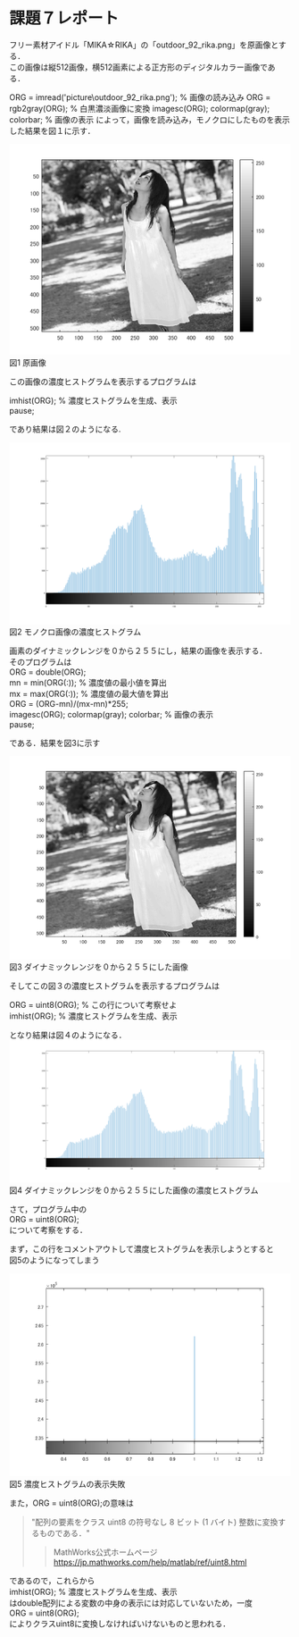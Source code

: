 # 課題７レポート

フリー素材アイドル「MIKA☆RIKA」の「outdoor_92_rika.png」を原画像とする．  
この画像は縦512画像，横512画素による正方形のディジタルカラー画像である．  

ORG = imread('picture\outdoor_92_rika.png'); % 画像の読み込み
ORG = rgb2gray(ORG); % 白黒濃淡画像に変換
imagesc(ORG); colormap(gray); colorbar; % 画像の表示
によって，画像を読み込み，モノクロにしたものを表示した結果を図１に示す．

![原画像](https://github.com/KenTamari/lecture_image_processing/blob/master/picture/kadai7/img1.png?raw=true)  
図1 原画像

この画像の濃度ヒストグラムを表示するプログラムは  

imhist(ORG); % 濃度ヒストグラムを生成、表示  
pause;  

であり結果は図２のようになる.


![原画像](https://github.com/KenTamari/lecture_image_processing/blob/master/picture/kadai7/img2.png?raw=true)  
図2 モノクロ画像の濃度ヒストグラム

画素のダイナミックレンジを０から２５５にし，結果の画像を表示する．  
そのプログラムは  
ORG = double(ORG);  
mn = min(ORG(:)); % 濃度値の最小値を算出  
mx = max(ORG(:)); % 濃度値の最大値を算出  
ORG = (ORG-mn)/(mx-mn)*255;  
imagesc(ORG); colormap(gray); colorbar; % 画像の表示  
pause;  

である．結果を図3に示す



![原画像](https://github.com/KenTamari/lecture_image_processing/blob/master/picture/kadai7/img3.png?raw=true)  
図3 ダイナミックレンジを０から２５５にした画像  


そしてこの図３の濃度ヒストグラムを表示するプログラムは  

ORG = uint8(ORG); % この行について考察せよ  
imhist(ORG); % 濃度ヒストグラムを生成、表示  


となり結果は図４のようになる．
![原画像](https://github.com/KenTamari/lecture_image_processing/blob/master/picture/kadai7/img4.png?raw=true)  
図4 ダイナミックレンジを０から２５５にした画像の濃度ヒストグラム  

さて，プログラム中の  
ORG = uint8(ORG);  
について考察をする．

まず，この行をコメントアウトして濃度ヒストグラムを表示しようとすると  
図5のようになってしまう  

![原画像](https://github.com/KenTamari/lecture_image_processing/blob/master/picture/kadai7/img5.png?raw=true)  
図5 濃度ヒストグラムの表示失敗 

また，ORG = uint8(ORG);の意味は
>"配列の要素をクラス uint8 の符号なし 8 ビット (1 バイト) 整数に変換するものである．"
>> MathWorks公式ホームページ  <https://jp.mathworks.com/help/matlab/ref/uint8.html>

であるので，これらから  
imhist(ORG); % 濃度ヒストグラムを生成、表示  
はdouble配列による変数の中身の表示には対応していないため，一度  
ORG = uint8(ORG);  
によりクラスuint8に変換しなければいけないものと思われる．

